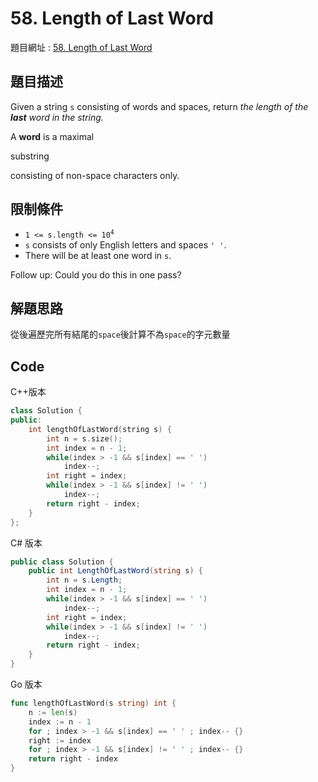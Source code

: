 # 58. Length of Last Word

題目網址 : [58. Length of Last Word](https://leetcode.com/problems/length-of-last-word/)

## 題目描述

Given a string `s` consisting of words and spaces, return _the length of the **last** word in the string._

A **word** is a maximal

substring

consisting of non-space characters only.

## 限制條件

- <code>1 <= s.length <= 10<sup>4</sup></code>
- `s` consists of only English letters and spaces `' '`.
- There will be at least one word in `s`.

Follow up: Could you do this in one pass?

## 解題思路

從後遍歷完所有結尾的`space`後計算不為`space`的字元數量

## Code

C++版本

```C++
class Solution {
public:
    int lengthOfLastWord(string s) {
        int n = s.size();
        int index = n - 1;
        while(index > -1 && s[index] == ' ')
            index--;
        int right = index;
        while(index > -1 && s[index] != ' ')
            index--;
        return right - index;
    }
};
```

C# 版本

```C#
public class Solution {
    public int LengthOfLastWord(string s) {
        int n = s.Length;
        int index = n - 1;
        while(index > -1 && s[index] == ' ')
            index--;
        int right = index;
        while(index > -1 && s[index] != ' ')
            index--;
        return right - index;
    }
}
```

Go 版本

```go
func lengthOfLastWord(s string) int {
    n := len(s)
    index := n - 1
    for ; index > -1 && s[index] == ' ' ; index-- {}
    right := index
    for ; index > -1 && s[index] != ' ' ; index-- {}
    return right - index
}
```
